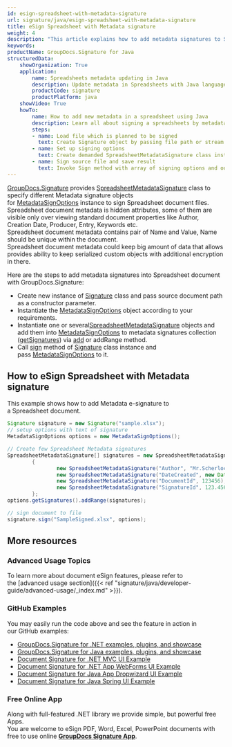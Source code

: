 ```yaml
---
id: esign-spreadsheet-with-metadata-signature
url: signature/java/esign-spreadsheet-with-metadata-signature
title: eSign Spreadsheet with Metadata signature
weight: 4
description: "This article explains how to add metadata signatures to Spreadsheet document with GroupDocs.Signature"
keywords: 
productName: GroupDocs.Signature for Java
structuredData:
    showOrganization: True
    application:    
        name: Spreadsheets metadata updating in Java    
        description: Update metadata in Spreadsheets with Java language by GroupDocs.Signature for Java APIs
        productCode: signature
        productPlatform: java 
    showVideo: True
    howTo:
        name: How to add new metadata in a spreadsheet using Java 
        description: Learn all about signing a spreadsheets by metadata and Java
        steps:
        - name: Load file which is planned to be signed
          text: Create Signature object by passing file path or stream as a constructor parameter.
        - name: Set up signing options 
          text: Create demanded SpreadsheetMetadataSignature class instances and add them to array.
        - name: Sign source file and save result 
          text: Invoke Sign method with array of signing options and output file path or stream.
---
```

[GroupDocs.Signature](https://products.groupdocs.com/signature/java) provides [SpreadsheetMetadataSignature](https://apireference.groupdocs.com/java/signature/com.groupdocs.signature.domain.signatures.metadata/SpreadsheetMetadataSignature) class to specify different Metadata signature objects for [MetadataSignOptions](https://apireference.groupdocs.com/java/signature/com.groupdocs.signature.options.sign/MetadataSignOptions) instance to sign Spreadsheet document files.   
Spreadsheet document metadata is hidden attributes, some of them are visible only over viewing standard document properties like Author, Creation Date, Producer, Entry, Keywords etc.  
Spreadsheet document metadata contains pair of Name and Value, Name should be unique within the document.  
Spreadsheet document metadata could keep big amount of data that allows provides ability to keep serialized custom objects with additional encryption in there. 

Here are the steps to add metadata signatures into Spreadsheet document with GroupDocs.Signature:

*   Create new instance of [Signature](https://apireference.groupdocs.com/java/signature/com.groupdocs.signature/Signature) class and pass source document path as a constructor parameter.    
*   Instantiate the [MetadataSignOptions](https://apireference.groupdocs.com/java/signature/com.groupdocs.signature.options.sign/MetadataSignOptions) object according to your requirements.    
*   Instantiate one or several[SpreadsheetMetadataSignature](https://apireference.groupdocs.com/java/signature/com.groupdocs.signature.domain.signatures.metadata/SpreadsheetMetadataSignature) objects and add them into [MetadataSignOptions](https://apireference.groupdocs.com/java/signature/com.groupdocs.signature.options.sign/MetadataSignOptions) to metadata signatures collection ([getSignatures](https://apireference.groupdocs.com/java/signature/com.groupdocs.signature.options.sign/MetadataSignOptions#getSignatures())) via [add](https://apireference.groupdocs.com/java/signature/com.groupdocs.signature.domain.signatures.metadata/MetadataSignatureCollection#add(com.groupdocs.signature.domain.signatures.metadata.MetadataSignature)) or addRange method.    
*   Call [sign](https://apireference.groupdocs.com/java/signature/com.groupdocs.signature/Signature#sign(java.io.OutputStream,%20com.groupdocs.signature.options.sign.SignOptions)) method of [Signature](https://apireference.groupdocs.com/java/signature/com.groupdocs.signature/Signature) class instance and pass [MetadataSignOptions](https://apireference.groupdocs.com/java/signature/com.groupdocs.signature.options.sign/MetadataSignOptions) to it. 
    

## How to eSign Spreadsheet with Metadata signature

This example shows how to add Metadata e-signature to a Spreadsheet document.

```java
Signature signature = new Signature("sample.xlsx");
// setup options with text of signature
MetadataSignOptions options = new MetadataSignOptions();

// Create few Spreadsheet Metadata signatures
SpreadsheetMetadataSignature[] signatures = new SpreadsheetMetadataSignature[]
        {
                new SpreadsheetMetadataSignature("Author", "Mr.Scherlock Holmes"),
                new SpreadsheetMetadataSignature("DateCreated", new Date()),
                new SpreadsheetMetadataSignature("DocumentId", 123456),
                new SpreadsheetMetadataSignature("SignatureId", 123.456)
        };
options.getSignatures().addRange(signatures);

// sign document to file
signature.sign("SampleSigned.xlsx", options);
```

## More resources

### Advanced Usage Topics

To learn more about document eSign features, please refer to the [advanced usage section]({{< ref "signature/java/developer-guide/advanced-usage/_index.md" >}}).

### GitHub Examples 

You may easily run the code above and see the feature in action in our GitHub examples:

*   [GroupDocs.Signature for .NET examples, plugins, and showcase](https://github.com/groupdocs-signature/GroupDocs.Signature-for-.NET)    
*   [GroupDocs.Signature for Java examples, plugins, and showcase](https://github.com/groupdocs-signature/GroupDocs.Signature-for-Java)    
*   [Document Signature for .NET MVC UI Example](https://github.com/groupdocs-signature/GroupDocs.Signature-for-.NET-MVC)    
*   [Document Signature for .NET App WebForms UI Example](https://github.com/groupdocs-signature/GroupDocs.Signature-for-.NET-WebForms)    
*   [Document Signature for Java App Dropwizard UI Example](https://github.com/groupdocs-signature/GroupDocs.Signature-for-Java-Dropwizard)   
*   [Document Signature for Java Spring UI Example](https://github.com/groupdocs-signature/GroupDocs.Signature-for-Java-Spring)
    

### Free Online App 

Along with full-featured .NET library we provide simple, but powerful free Apps.  
You are welcome to eSign PDF, Word, Excel, PowerPoint documents with free to use online **[GroupDocs Signature App](https://products.groupdocs.app/signature)**.
